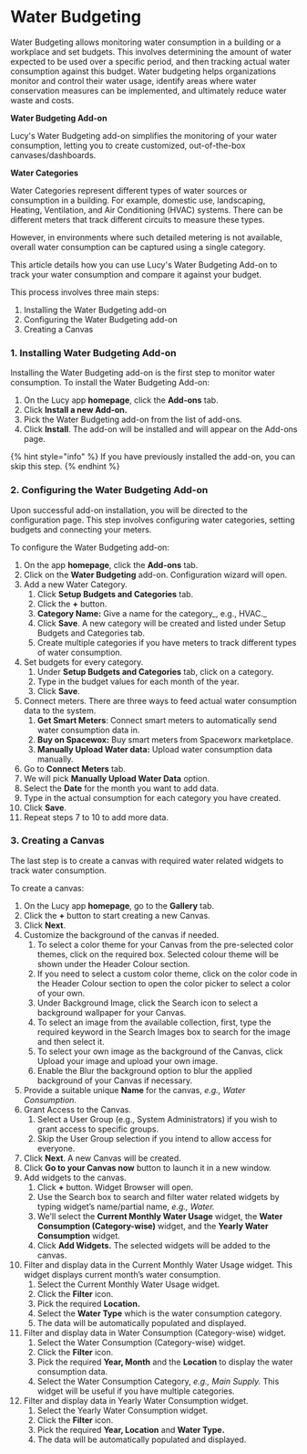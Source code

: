# Water Budgeting

Water Budgeting allows monitoring water consumption in a building or a workplace and set budgets. This involves determining the amount of water expected to be used over a specific period, and then tracking actual water consumption against this budget. Water budgeting helps organizations monitor and control their water usage, identify areas where water conservation measures can be implemented, and ultimately reduce water waste and costs.

**Water Budgeting Add-on**

Lucy's Water Budgeting add-on simplifies the monitoring of your water consumption, letting you to create customized, out-of-the-box canvases/dashboards.

**Water Categories**

Water Categories represent different types of water sources or consumption in a building. For example, domestic use, landscaping, Heating, Ventilation, and Air Conditioning (HVAC) systems. There can be different meters that track different circuits to measure these types.

However, in environments where such detailed metering is not available, overall water consumption can be captured using a single category.

This article details how you can use Lucy's Water Budgeting Add-on to track your water consumption and compare it against your budget.

This process involves three main steps:

1. Installing the Water Budgeting add-on
2. Configuring the Water Budgeting add-on
3. Creating a Canvas

### 1. Installing Water Budgeting Add-on

Installing the Water Budgeting add-on is the first step to monitor water consumption. To install the Water Budgeting Add-on:

1. On the Lucy app **homepage**, click the **Add-ons** tab.&#x20;
2. Click **Install a new Add-on.**
3. Pick the Water Budgeting add-on from the list of add-ons.
4. Click **Install**. The add-on will be installed and will appear on the Add-ons page.

{% hint style="info" %}
If you have previously installed the add-on, you can skip this step.
{% endhint %}

### 2. Configuring the Water Budgeting Add-on

Upon successful add-on installation, you will be directed to the configuration page. This step involves configuring water categories, setting budgets and connecting your meters.

To configure the Water Budgeting add-on:

1. On the app **homepage**, click the **Add-ons** tab.
2. Click on the **Water Budgeting** add-on. Configuration wizard will open.
3. Add a new Water Category.&#x20;
   1. Click **Setup Budgets and Categories** tab.
   2. Click the **+** button.
   3. **Category Name:** Give a name for the category_, e.g., HVAC._
   4. Click **Save**. A new category will be created and listed under Setup Budgets and Categories tab.&#x20;
   5. Create multiple categories if you have meters to track different types of water consumption.
4. Set budgets for every category.
   1. &#x20;Under **Setup Budgets and Categories** tab, click on a category.
   2. Type in the budget values for each month of the year.
   3. Click **Save**.
5. Connect meters. There are three ways to feed actual water consumption data to the system.
   1. **Get Smart Meters**: Connect smart meters to automatically send water consumption data in.
   2. &#x20;**Buy on Spacewox:** Buy smart meters from Spaceworx marketplace.
   3. **Manually Upload Water data:** Upload water consumption data manually.
6. Go to **Connect Meters** tab.
7. We will pick **Manually Upload Water Data** option.
8. Select the **Date** for the month you want to add data.
9. Type in the actual consumption for each category you have created.
10. Click **Save**.
11. Repeat steps 7 to 10 to add more data.

### 3. Creating a Canvas

&#x20;The last step is to create a canvas with required water related widgets to track water consumption.

To create a canvas:

1. On the Lucy app **homepage**, go to the **Gallery** tab.
2. Click the **+** button to start creating a new Canvas.
3. Click **Next**.
4. Customize the background of the canvas if needed.
   1. To select a color theme for your Canvas from the pre-selected color themes, click on the required box. Selected colour theme will be shown under the Header Colour section.
   2. If you need to select a custom color theme, click on the color code in the Header Colour section to open the color picker to select a color of your own.
   3. Under Background Image, click the Search icon to select a background wallpaper for your Canvas.
   4. To select an image from the available collection, first, type the required keyword in the Search Images box to search for the image and then select it.
   5. To select your own image as the background of the Canvas, click Upload your image and upload your own image.
   6. Enable the Blur the background option to blur the applied background of your Canvas if necessary.
5. Provide a suitable unique **Name** for the canvas, _e.g., Water Consumption._
6. Grant Access to the Canvas.
   1. Select a User Group (e.g., System Administrators) if you wish to grant access to specific groups.
   2. Skip the User Group selection if you intend to allow access for everyone.
7. Click **Next**. A new Canvas will be created.
8. Click **Go to your Canvas now** button to launch it in a new window.
9. Add widgets to the canvas.
   1. Click **+** button. Widget Browser will open.
   2. Use the Search box to search and filter water related widgets by typing widget’s name/partial name, _e.g., Water._
   3. We'll select the **Current Monthly Water Usage** widget, the **Water Consumption (Category-wise)** widget, and the **Yearly Water Consumption** widget.
   4. Click **Add Widgets.** The selected widgets will be added to the canvas.
10. Filter and display data in the Current Monthly Water Usage widget. This widget displays current month’s water consumption.
    1. Select the Current Monthly Water Usage widget.
    2. Click the **Filter** icon.
    3. Pick the required **Location.**
    4. Select the **Water Type** which is the water consumption category.
    5. The data will be automatically populated and displayed.
11. Filter and display data in Water Consumption (Category-wise) widget.
    1. Select the Water Consumption (Category-wise) widget.
    2. Click the **Filter** icon.
    3. Pick the required **Year, Month** and the **Location** to display the water consumption data.
    4. Select the Water Consumption Category, _e.g., Main Supply._ This widget will be useful if you have multiple categories.
12. Filter and display data in Yearly Water Consumption widget.
    1. Select the Yearly Water Consumption widget.
    2. Click the **Filter** icon.
    3. Pick the required **Year, Location** and **Water Type.**
    4. The data will be automatically populated and displayed.
